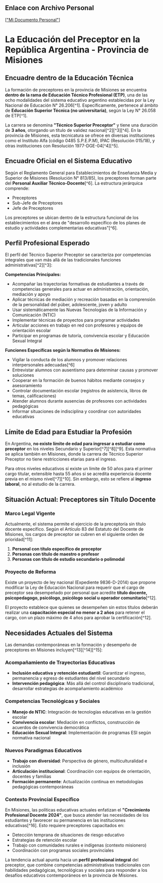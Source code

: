 ## Enlace con Archivo Personal
[["Mi Documento Personal"](https://docs.google.com/document/d/1wa91uZJU2Zssepfu6TNqFeb2Y-ziw_ji-gOJl3LhSRo/edit?usp=sharing)]

# La Educación del Preceptor en la República Argentina - Provincia de Misiones

## Encuadre dentro de la Educación Técnica

La formación de preceptores en la provincia de Misiones se encuentra **dentro de la rama de Educación Técnico Profesional (ETP)**, una de las ocho modalidades del sistema educativo argentino establecidas por la Ley Nacional de Educación N° 26.206[^1]. Específicamente, pertenece al ámbito de **Educación Superior Técnica (no universitaria)**, según la Ley N° 26.058 de ETP[^1].

La carrera se denomina **"Técnico Superior Preceptor"** y tiene una duración de **3 años**, otorgando un título de validez nacional[^2][^3][^4]. En la provincia de Misiones, esta tecnicatura se ofrece en diversas instituciones como el Instituto Alfa (código 0485 S.P.E.P.M), IPAC (Resolución 015/18), y otras instituciones con Resolución 1977-DGE-04[^4][^5].

## Encuadre Oficial en el Sistema Educativo

Según el Reglamento General para Establecimientos de Enseñanza Media y Superior de Misiones (Resolución N° 813/85), los preceptores forman parte del **Personal Auxiliar Técnico-Docente**[^6]. La estructura jerárquica comprende:

- Preceptores
- Sub-Jefe de Preceptores
- Jefe de Preceptores

Los preceptores se ubican dentro de la estructura funcional de los establecimientos en el área de "desarrollo específico de los planes de estudio y actividades complementarias educativas"[^6].

## Perfil Profesional Esperado

El perfil del Técnico Superior Preceptor se caracteriza por competencias integrales que van más allá de las tradicionales funciones administrativas[^2][^3]:

**Competencias Principales:**

- Acompañar las trayectorias formativas de estudiantes a través de competencias generales para actuar en administración, orientación, mediación y apoyo
- Aplicar técnicas de mediación y recreación basadas en la comprensión de la personalidad del púber, adolescente, joven y adulto
- Usar sistemáticamente las Nuevas Tecnologías de la Información y Comunicación (NTIC)
- Implementar técnicas de proyectos para programar actividades
- Articular acciones en trabajo en red con profesores y equipos de orientación escolar
- Participar en programas de tutoría, convivencia escolar y Educación Sexual Integral

**Funciones Específicas según la Normativa de Misiones:**

- Vigilar la conducta de los alumnos y promover relaciones interpersonales adecuadas[^6]
- Entrevistar alumnos con ausentismo para determinar causas y promover soluciones
- Cooperar en la formación de buenos hábitos mediante consejos y asesoramiento
- Controlar documentación escolar (registros de asistencia, libros de temas, calificaciones)
- Atender alumnos durante ausencias de profesores con actividades pedagógicas
- Informar situaciones de indisciplina y coordinar con autoridades educativas


## Límite de Edad para Estudiar la Profesión

En Argentina, **no existe límite de edad para ingresar a estudiar como preceptor** en los niveles Secundario y Superior[^7][^8][^9]. Esta normativa se aplica también en Misiones, donde la carrera de Técnico Superior Preceptor no tiene restricciones etarias para el ingreso.

Para otros niveles educativos sí existe un límite de 50 años para el primer cargo titular, extensible hasta 55 años si se acredita experiencia docente previa en el mismo nivel[^7][^10]. Sin embargo, esto se refiere al **ingreso laboral**, no al estudio de la carrera.

## Situación Actual: Preceptores sin Título Docente

### Marco Legal Vigente

Actualmente, el sistema permite el ejercicio de la preceptoría sin título docente específico. Según el Artículo 83 del Estatuto del Docente de Misiones, los cargos de preceptor se cubren en el siguiente orden de prioridad[^11]:

1. **Personal con título específico de preceptor**
2. **Personas con título de maestro o profesor**
3. **Personas con título de estudio secundario o polimodal**

### Proyecto de Reforma

Existe un proyecto de ley nacional (Expediente 9836-D-2014) que propone modificar la Ley de Educación Nacional para requerir que el cargo de preceptor sea desempeñado por personal que acredite **título docente, psicopedagogo, psicólogo, psicólogo social u operador comunitario**[^12].

El proyecto establece que quienes se desempeñen sin estos títulos deberán realizar una **capacitación especial no menor a 2 años** para retener el cargo, con un plazo máximo de 4 años para aprobar la certificación[^12].

## Necesidades Actuales del Sistema

Las demandas contemporáneas en la formación y desempeño de preceptores en Misiones incluyen[^13][^14][^15]:

### Acompañamiento de Trayectorias Educativas

- **Inclusión educativa y retención estudiantil**: Garantizar el ingreso, permanencia y egreso de estudiantes del nivel secundario
- **Intervención pedagógica**: Más allá del control disciplinario tradicional, desarrollar estrategias de acompañamiento académico


### Competencias Tecnológicas y Sociales

- **Manejo de NTIC**: Integración de tecnologías educativas en la gestión escolar
- **Convivencia escolar**: Mediación en conflictos, construcción de acuerdos de convivencia democrática
- **Educación Sexual Integral**: Implementación de programas ESI según normativa nacional


### Nuevos Paradigmas Educativos

- **Trabajo con diversidad**: Perspectiva de género, multiculturalidad e inclusión
- **Articulación institucional**: Coordinación con equipos de orientación, docentes y familias
- **Formación permanente**: Actualización continua en metodologías pedagógicas contemporáneas


### Contexto Provincial Específico

En Misiones, las políticas educativas actuales enfatizan el **"Crecimiento Profesional Docente 2024"**, que busca atender las necesidades de los estudiantes y favorecer su permanencia en las instituciones educativas[^16]. Esto requiere preceptores capacitados en:

- Detección temprana de situaciones de riesgo educativo
- Estrategias de retención escolar
- Trabajo con comunidades rurales e indígenas (contexto misionero)
- Coordinación con programas sociales provinciales

La tendencia actual apunta hacia un **perfil profesional integral** del preceptor, que combine competencias administrativas tradicionales con habilidades pedagógicas, tecnológicas y sociales para responder a los desafíos educativos contemporáneos en la provincia de Misiones.


